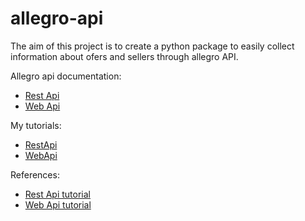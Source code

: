 # allegro-api

The aim of this project is to create a python package to easily collect information about ofers and sellers through allegro API.      

Allegro api documentation:    
* [Rest Api](https://developer.allegro.pl/documentation/)    
* [Web Api](https://allegro.pl/webapi/documentation.php)

My tutorials:
* [RestApi](https://github.com/xSzpo/allegro/blob/master/tutorial_AllegroRestApi.ipynb)
* [WebApi](https://github.com/xSzpo/allegro/blob/master/tutorial_allegroWebApi.ipynb)

References:    
* [Rest Api tutorial](https://cwsi.pl/ecommerce/allegro/allegro-pl-rest-api-w-pythonie-wprowadzenie/)    
* [Web Api tutorial](https://cwsi.pl/ecommerce/allegro/podstawy-obslugi-web-api-allegro-pl-web-services-i-modul-suds-jurko-w-pythonie)    

